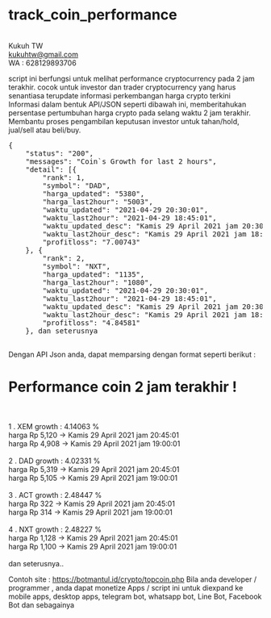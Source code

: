 # track_coin_performance

<br>Kukuh TW
<br>kukuhtw@gmail.com
<br>WA : 628129893706

script ini berfungsi untuk melihat performance cryptocurrency pada 2 jam terakhir.
cocok untuk investor dan trader cryptocurrency yang harus senantiasa terupdate informasi perkembangan harga crypto terkini
Informasi dalam bentuk API/JSON seperti dibawah ini, memberitahukan persentase pertumbuhan harga crypto pada selang waktu 2 jam terakhir.
Membantu proses pengambilan keputusan investor untuk tahan/hold, jual/sell atau beli/buy.

<pre>
{
    "status": "200",
    "messages": "Coin`s Growth for last 2 hours",
    "detail": [{
        "rank": 1,
        "symbol": "DAD",
        "harga_updated": "5380",
        "harga_last2hour": "5003",
        "waktu_updated": "2021-04-29 20:30:01",
        "waktu_last2hour": "2021-04-29 18:45:01",
        "waktu_updated_desc": "Kamis 29 April 2021 jam 20:30:01",
        "waktu_last2hour_desc": "Kamis 29 April 2021 jam 18:45:01",
        "profitloss": "7.00743"
    }, {
        "rank": 2,
        "symbol": "NXT",
        "harga_updated": "1135",
        "harga_last2hour": "1080",
        "waktu_updated": "2021-04-29 20:30:01",
        "waktu_last2hour": "2021-04-29 18:45:01",
        "waktu_updated_desc": "Kamis 29 April 2021 jam 20:30:01",
        "waktu_last2hour_desc": "Kamis 29 April 2021 jam 18:45:01",
        "profitloss": "4.84581"
    }, dan seterusnya
    
</pre>    
Dengan API Json anda, dapat memparsing dengan format seperti berikut :

<h1>Performance coin 2 jam terakhir !</h1>
<br>
<br>1 . XEM growth : 4.14063 %
<br>harga Rp 5,120 -> Kamis 29 April 2021 jam 20:45:01
<br>harga Rp 4,908 -> Kamis 29 April 2021 jam 19:00:01
<br>
<br>2 . DAD growth : 4.02331 %
<br>harga Rp 5,319 -> Kamis 29 April 2021 jam 20:45:01
<br>harga Rp 5,105 -> Kamis 29 April 2021 jam 19:00:01
<br>
<br>3 . ACT growth : 2.48447 %
<br>harga Rp 322 -> Kamis 29 April 2021 jam 20:45:01
<br>harga Rp 314 -> Kamis 29 April 2021 jam 19:00:01
<br>
<br>4 . NXT growth : 2.48227 %
<br>harga Rp 1,128 -> Kamis 29 April 2021 jam 20:45:01
<br>harga Rp 1,100 -> Kamis 29 April 2021 jam 19:00:01
<br>
<br>dan seterusnya..
<br>

<p>Contoh site : <a href="https://botmantul.id/crypto/topcoin.php">https://botmantul.id/crypto/topcoin.php</a>
Bila anda developer / programmer , anda dapat monetize Apps / script ini untuk diexpand ke mobile apps, desktop apps, telegram bot, whatsapp bot, Line Bot,
Facebook Bot dan sebagainya

